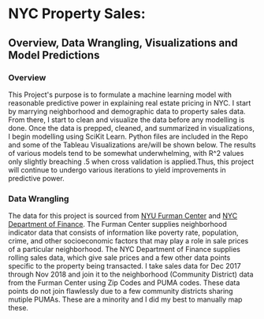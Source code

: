 # NYC Property Sales:
## Overview, Data Wrangling, Visualizations and Model Predictions

### Overview
This Project's purpose is to formulate a machine learning model with reasonable predictive power in explaining real estate pricing in NYC.
I start by marrying neighborhood and demographic data to property sales data. From there, I start to clean and visualize the data before any modelling is done. Once the data is prepped, cleaned, and summarized in visualizations, I begin modelling using SciKit Learn. Python files are included in the Repo and some of the Tableau Visualizations are/will be shown below. The results of various models tend to be somewhat underwhelming, with R^2 values only slightly breaching .5 when cross validation is applied.Thus, this project will continue to undergo various iterations to yield improvements in predictive power.

### Data Wrangling
The data for this project is sourced from [NYU Furman Center](http://furmancenter.org/neighborhoods) and [NYC Department of Finance](https://www1.nyc.gov/site/finance/taxes/property-rolling-sales-data.page). The Furman Center supplies neighborhood indicator data that consists of information like poverty rate, population, crime, and other socioeconomic factors that may play a role in sale prices of a particular neighborhood. The NYC Department of Finance supplies rolling sales data, which give sale prices and a few other data points specific to the property being transacted. I take sales data for Dec 2017 through Nov 2018 and join it to the neighborhood (Community District) data from the Furman Center using Zip Codes and PUMA codes. These data points do not join flawlessly due to a few community districts sharing mutiple PUMAs. These are a minority and I did my best to manually map these.


